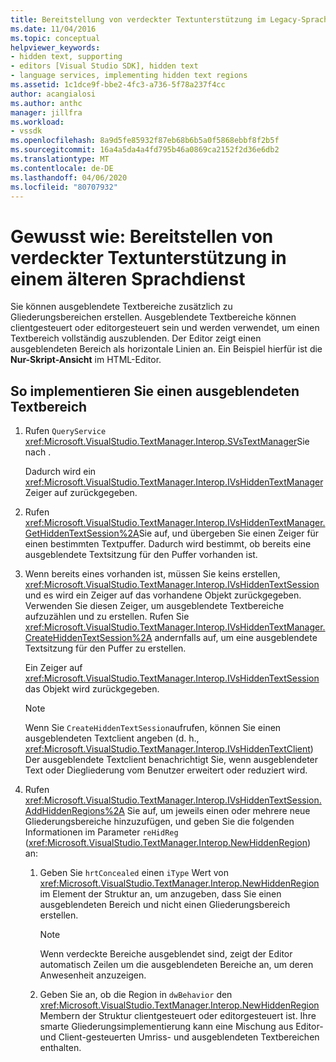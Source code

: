 ```yaml
---
title: Bereitstellung von verdeckter Textunterstützung im Legacy-Sprachdienst
ms.date: 11/04/2016
ms.topic: conceptual
helpviewer_keywords:
- hidden text, supporting
- editors [Visual Studio SDK], hidden text
- language services, implementing hidden text regions
ms.assetid: 1c1dce9f-bbe2-4fc3-a736-5f78a237f4cc
author: acangialosi
ms.author: anthc
manager: jillfra
ms.workload:
- vssdk
ms.openlocfilehash: 8a9d5fe85932f87eb68b6b5a0f5868ebbf8f2b5f
ms.sourcegitcommit: 16a4a5da4a4fd795b46a0869ca2152f2d36e6db2
ms.translationtype: MT
ms.contentlocale: de-DE
ms.lasthandoff: 04/06/2020
ms.locfileid: "80707932"
---
```

# <a name="how-to-provide-hidden-text-support-in-a-legacy-language-service"></a>Gewusst wie: Bereitstellen von verdeckter Textunterstützung in einem älteren Sprachdienst
Sie können ausgeblendete Textbereiche zusätzlich zu Gliederungsbereichen erstellen. Ausgeblendete Textbereiche können clientgesteuert oder editorgesteuert sein und werden verwendet, um einen Textbereich vollständig auszublenden. Der Editor zeigt einen ausgeblendeten Bereich als horizontale Linien an. Ein Beispiel hierfür ist die **Nur-Skript-Ansicht** im HTML-Editor.

## <a name="to-implement-a-hidden-text-region"></a>So implementieren Sie einen ausgeblendeten Textbereich

1. Rufen `QueryService` <xref:Microsoft.VisualStudio.TextManager.Interop.SVsTextManager>Sie nach .

     Dadurch wird ein <xref:Microsoft.VisualStudio.TextManager.Interop.IVsHiddenTextManager>Zeiger auf zurückgegeben.

2. Rufen <xref:Microsoft.VisualStudio.TextManager.Interop.IVsHiddenTextManager.GetHiddenTextSession%2A>Sie auf, und übergeben Sie einen Zeiger für einen bestimmten Textpuffer. Dadurch wird bestimmt, ob bereits eine ausgeblendete Textsitzung für den Puffer vorhanden ist.

3. Wenn bereits eines vorhanden ist, müssen Sie keins erstellen, <xref:Microsoft.VisualStudio.TextManager.Interop.IVsHiddenTextSession> und es wird ein Zeiger auf das vorhandene Objekt zurückgegeben. Verwenden Sie diesen Zeiger, um ausgeblendete Textbereiche aufzuzählen und zu erstellen. Rufen Sie <xref:Microsoft.VisualStudio.TextManager.Interop.IVsHiddenTextManager.CreateHiddenTextSession%2A> andernfalls auf, um eine ausgeblendete Textsitzung für den Puffer zu erstellen.

     Ein Zeiger auf <xref:Microsoft.VisualStudio.TextManager.Interop.IVsHiddenTextSession> das Objekt wird zurückgegeben.

    > [!NOTE]
    > Wenn Sie `CreateHiddenTextSession`aufrufen, können Sie einen ausgeblendeten Textclient angeben (d. h., <xref:Microsoft.VisualStudio.TextManager.Interop.IVsHiddenTextClient>) Der ausgeblendete Textclient benachrichtigt Sie, wenn ausgeblendeter Text oder Diegliederung vom Benutzer erweitert oder reduziert wird.

4. Rufen <xref:Microsoft.VisualStudio.TextManager.Interop.IVsHiddenTextSession.AddHiddenRegions%2A> Sie auf, um jeweils einen oder mehrere neue Gliederungsbereiche hinzuzufügen, und geben Sie die folgenden Informationen im Parameter `reHidReg` (<xref:Microsoft.VisualStudio.TextManager.Interop.NewHiddenRegion>) an:

    1. Geben Sie `hrtConcealed` einen `iType` Wert von <xref:Microsoft.VisualStudio.TextManager.Interop.NewHiddenRegion> im Element der Struktur an, um anzugeben, dass Sie einen ausgeblendeten Bereich und nicht einen Gliederungsbereich erstellen.

        > [!NOTE]
        > Wenn verdeckte Bereiche ausgeblendet sind, zeigt der Editor automatisch Zeilen um die ausgeblendeten Bereiche an, um deren Anwesenheit anzuzeigen.

    2. Geben Sie an, ob die Region in `dwBehavior` den <xref:Microsoft.VisualStudio.TextManager.Interop.NewHiddenRegion> Membern der Struktur clientgesteuert oder editorgesteuert ist. Ihre smarte Gliederungsimplementierung kann eine Mischung aus Editor- und Client-gesteuerten Umriss- und ausgeblendeten Textbereichen enthalten.
